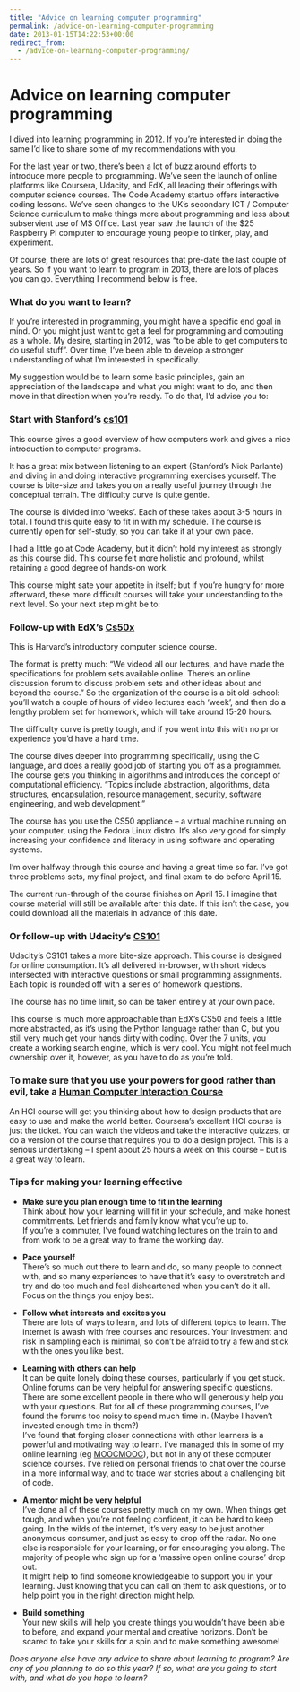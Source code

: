 ```yaml
---
title: "Advice on learning computer programming"
permalink: /advice-on-learning-computer-programming
date: 2013-01-15T14:22:53+00:00
redirect_from:
  - /advice-on-learning-computer-programming/
---
```


# Advice on learning computer programming

I dived into learning programming in 2012. If you’re interested in doing the same I’d like to share some of my recommendations with you.

For the last year or two, there’s been a lot of buzz around efforts to introduce more people to programming. We’ve seen the launch of online platforms like Coursera, Udacity, and EdX, all leading their offerings with computer science courses. The Code Academy startup offers interactive coding lessons. We’ve seen changes to the UK’s secondary ICT / Computer Science curriculum to make things more about programming and less about subservient use of MS Office. Last year saw the launch of the $25 Raspberry Pi computer to encourage young people to tinker, play, and experiment.

Of course, there are lots of great resources that pre-date the last couple of years. So if you want to learn to program in 2013, there are lots of places you can go. Everything I recommend below is free.

### What do you want to learn?

If you’re interested in programming, you might have a specific end goal in mind. Or you might just want to get a feel for programming and computing as a whole. My desire, starting in 2012, was “to be able to get computers to do useful stuff”. Over time, I’ve been able to develop a stronger understanding of what I’m interested in specifically.

My suggestion would be to learn some basic principles, gain an appreciation of the landscape and what you might want to do, and then move in that direction when you’re ready. To do that, I’d advise you to:

### Start with Stanford’s [cs101](https://lagunita.stanford.edu/courses/Engineering/CS101/Summer2014/about)

This course gives a good overview of how computers work and gives a nice introduction to computer programs.

It has a great mix between listening to an expert (Stanford’s Nick Parlante) and diving in and doing interactive programming exercises yourself. The course is bite-size and takes you on a really useful journey through the conceptual terrain. The difficulty curve is quite gentle.

The course is divided into ‘weeks’. Each of these takes about 3-5 hours in total. I found this quite easy to fit in with my schedule. The course is currently open for self-study, so you can take it at your own pace.

I had a little go at Code Academy, but it didn’t hold my interest as strongly as this course did. This course felt more holistic and profound, whilst retaining a good degree of hands-on work.

This course might sate your appetite in itself; but if you’re hungry for more afterward, these more difficult courses will take your understanding to the next level. So your next step might be to:

### Follow-up with EdX’s [Cs50x](https://www.edx.org/courses/HarvardX/CS50x/2012/about)

This is Harvard’s introductory computer science course.

The format is pretty much: “We videod all our lectures, and have made the specifications for problem sets available online. There’s an online discussion forum to discuss problem sets and other ideas about and beyond the course.” So the organization of the course is a bit old-school: you’ll watch a couple of hours of video lectures each ‘week’, and then do a lengthy problem set for homework, which will take around 15-20 hours.

The difficulty curve is pretty tough, and if you went into this with no prior experience you’d have a hard time.

The course dives deeper into programming specifically, using the C language, and does a really good job of starting you off as a programmer. The course gets you thinking in algorithms and introduces the concept of computational efficiency. “Topics include abstraction, algorithms, data structures, encapsulation, resource management, security, software engineering, and web development.”

The course has you use the CS50 appliance – a virtual machine running on your computer, using the Fedora Linux distro. It’s also very good for simply increasing your confidence and literacy in using software and operating systems.

I’m over halfway through this course and having a great time so far. I’ve got three problems sets, my final project, and final exam to do before April 15.

The current run-through of the course finishes on April 15. I imagine that course material will still be available after this date. If this isn’t the case, you could download all the materials in advance of this date.

### Or follow-up with Udacity’s [CS101](https://www.udacity.com/course/cs101)

Udacity’s CS101 takes a more bite-size approach. This course is designed for online consumption. It’s all delivered in-browser, with short videos intersected with interactive questions or small programming assignments. Each topic is rounded off with a series of homework questions.

The course has no time limit, so can be taken entirely at your own pace.

This course is much more approachable than EdX’s CS50 and feels a little more abstracted, as it’s using the Python language rather than C, but you still very much get your hands dirty with coding. Over the 7 units, you create a working search engine, which is very cool. You might not feel much ownership over it, however, as you have to do as you’re told.

### To make sure that you use your powers for good rather than evil, take a [Human Computer Interaction Course](https://www.coursera.org/course/hci)

An HCI course will get you thinking about how to design products that are easy to use and make the world better. Coursera’s excellent HCI course is just the ticket. You can watch the videos and take the interactive quizzes, or do a version of the course that requires you to do a design project. This is a serious undertaking – I spent about 25 hours a week on this course – but is a great way to learn.

### Tips for making your learning effective

- **Make sure you plan enough time to fit in the learning**  
  Think about how your learning will fit in your schedule, and make honest commitments. Let friends and family know what you’re up to.  
  If you’re a commuter, I’ve found watching lectures on the train to and from work to be a great way to frame the working day.

- **Pace yourself**  
  There’s so much out there to learn and do, so many people to connect with, and so many experiences to have that it’s easy to overstretch and try and do too much and feel disheartened when you can’t do it all. Focus on the things you enjoy best.

- **Follow what interests and excites you**  
  There are lots of ways to learn, and lots of different topics to learn. The internet is awash with free courses and resources. Your investment and risk in sampling each is minimal, so don’t be afraid to try a few and stick with the ones you like best.

- **Learning with others can help**  
  It can be quite lonely doing these courses, particularly if you get stuck.  
  Online forums can be very helpful for answering specific questions. There are some excellent people in there who will generously help you with your questions. But for all of these programming courses, I’ve found the forums too noisy to spend much time in. (Maybe I haven’t invested enough time in them?)  
  I’ve found that forging closer connections with other learners is a powerful and motivating way to learn. I’ve managed this in some of my online learning (eg [MOOCMOOC](http://reflectionsandcontemplations.wordpress.com/2012/08/16/my-assessment-of-my-experience-of-the-mooc-so-far-or-how-i-learned-to-stop-worrying-and-love-the-mooc/)), but not in any of these computer science courses. I’ve relied on personal friends to chat over the course in a more informal way, and to trade war stories about a challenging bit of code.

- **A mentor might be very helpful**  
  I’ve done all of these courses pretty much on my own. When things get tough, and when you’re not feeling confident, it can be hard to keep going. In the wilds of the internet, it’s very easy to be just another anonymous consumer, and just as easy to drop off the radar. No one else is responsible for your learning, or for encouraging you along. The majority of people who sign up for a ‘massive open online course’ drop out.  
  It might help to find someone knowledgeable to support you in your learning. Just knowing that you can call on them to ask questions, or to help point you in the right direction might help.

- **Build something**  
  Your new skills will help you create things you wouldn’t have been able to before, and expand your mental and creative horizons. Don’t be scared to take your skills for a spin and to make something awesome!

*Does anyone else have any advice to share about learning to program? Are any of you planning to do so this year? If so, what are you going to start with, and what do you hope to learn?*